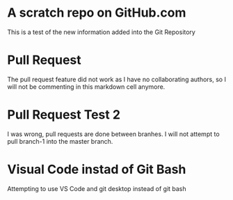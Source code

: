 # A scratch repo on GitHub.com
This is a test of the new information added into the Git Repository

# Pull Request
The pull request feature did not work as I have no collaborating 
authors, so I will not be commenting in this markdown cell anymore.

# Pull Request Test 2
I was wrong, pull requests are done between branhes.
I will not attempt to pull branch-1 into the master
branch.

# Visual Code instad of Git Bash
Attempting to use VS Code and git desktop instead of git bash